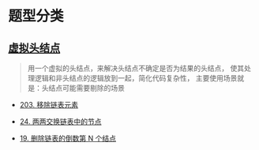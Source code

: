 # 题型分类

## [虚拟头结点](./虚拟头节点.md)

> 用一个虚拟的头结点，来解决头结点不确定是否为结果的头结点， 使其处理逻辑和非头结点的逻辑放到一起，简化代码复杂性， 主要使用场景就是：头结点可能需要剔除的场景

- [203. 移除链表元素](https://leetcode.cn/problems/remove-linked-list-elements/)

- [24. 两两交换链表中的节点](https://leetcode.cn/problems/swap-nodes-in-pairs/)
- [19. 删除链表的倒数第 N 个结点](https://leetcode.cn/problems/remove-nth-node-from-end-of-list/)